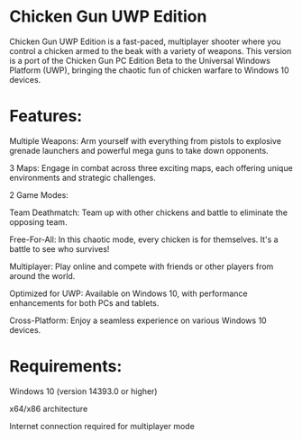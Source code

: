 # Chicken Gun UWP Edition
Chicken Gun UWP Edition is a fast-paced, multiplayer shooter where you control a chicken armed to the beak with a variety of weapons. This version is a port of the Chicken Gun PC Edition Beta to the Universal Windows Platform (UWP), bringing the chaotic fun of chicken warfare to Windows 10 devices.

# Features:
Multiple Weapons: Arm yourself with everything from pistols to explosive grenade launchers and powerful mega guns to take down opponents.

3 Maps: Engage in combat across three exciting maps, each offering unique environments and strategic challenges.

2 Game Modes:

Team Deathmatch: Team up with other chickens and battle to eliminate the opposing team.

Free-For-All: In this chaotic mode, every chicken is for themselves. It's a battle to see who survives!

Multiplayer: Play online and compete with friends or other players from around the world.

Optimized for UWP: Available on Windows 10, with performance enhancements for both PCs and tablets.

Cross-Platform: Enjoy a seamless experience on various Windows 10 devices.

# Requirements:
Windows 10 (version 14393.0 or higher)

x64/x86 architecture

Internet connection required for multiplayer mode
